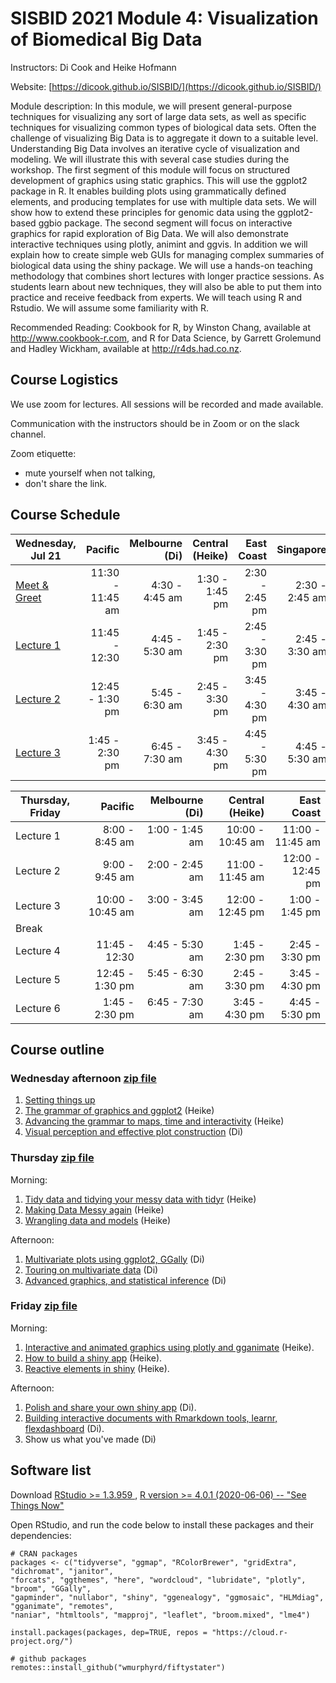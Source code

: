 # SISBID 2021 Module 4: Visualization of Biomedical Big Data

Instructors: Di Cook and Heike Hofmann

Website: [https://dicook.github.io/SISBID/](https://dicook.github.io/SISBID/)

Module description: In this module, we will present general-purpose techniques for visualizing any sort of large data sets, 
as well as specific techniques for visualizing common types of biological data sets. Often the challenge of visualizing Big Data 
is to aggregate it down to a suitable level. Understanding Big Data involves an iterative cycle of visualization and modeling. 
We will illustrate this with several case studies during the workshop. The first segment of this module will focus on structured 
development of graphics using static graphics. This will use the ggplot2 package in R. It enables building plots using 
grammatically defined elements, and producing templates for use with multiple data sets. We will show how to extend these 
principles for genomic data using the ggplot2-based ggbio package. The second segment will focus on interactive graphics 
for rapid exploration of Big Data. We will also demonstrate interactive techniques using plotly, animint and ggvis. In addition 
we will explain how to create simple web GUIs for managing complex summaries of biological data using the shiny package. 
We will use a hands-on teaching methodology that combines short lectures with longer practice sessions. As students learn about 
new techniques, they will also be able to put them into practice and receive feedback from experts. We will teach using R and Rstudio. 
We will assume some familiarity with R.

Recommended Reading: Cookbook for R, by Winston Chang, available at <http://www.cookbook-r.com>, and R for Data Science, by Garrett Grolemund and Hadley Wickham, available at <http://r4ds.had.co.nz>.

## Course Logistics

We use zoom for lectures. All sessions will be recorded and made available. 

Communication with the instructors should be in Zoom or on the slack channel. 

Zoom etiquette: 

- mute yourself when not talking, 
- don't share the link. 

## Course Schedule


| Wednesday, Jul 21 |         Pacific | Melbourne (Di) | Central (Heike) |     East Coast |      Singapore |      Korea |      Denmark |
|-------------------|----------------:|---------------:|----------------:|---------------:|---------------:|---------------:|---------------:|
| [Meet & Greet](https://dicook.github.io/SISBID/slides/0-preamble/index.html)        |   11:30 - 11:45 am | 4:30 - 4:45 am |  1:30 - 1:45 pm | 2:30 - 2:45 pm | 2:30 - 2:45 am | 3:30 - 3:45 am | 8:30 - 8:45 pm |
| [Lecture 1](https://dicook.github.io/SISBID/slides/1.1-ggplot/index.html)        |   11:45 - 12:30 | 4:45 - 5:30 am |  1:45 - 2:30 pm | 2:45 - 3:30 pm | 2:45 - 3:30 am | 3:45 - 4:30 am | 8:45 - 9:30 pm |
| [Lecture 2](https://dicook.github.io/SISBID/slides/1.2-ggplot-adv/index.html)         | 12:45 - 1:30 pm | 5:45 - 6:30 am |  2:45 - 3:30 pm | 3:45 - 4:30 pm | 3:45 - 4:30 am | 4:45 - 5:30 am | 9:45 - 10:30 pm |
| [Lecture 3](https://dicook.github.io/SISBID/slides/1.3-perception/index.html)         |  1:45 - 2:30 pm | 6:45 - 7:30 am |  3:45 - 4:30 pm | 4:45 - 5:30 pm | 4:45 - 5:30 am | 5:45 - 6:30 am | 10:45 - 11:30 pm |


  
  | Thursday, Friday |         Pacific | Melbourne (Di) | Central (Heike) |     East Coast |
|------------------|----------------:|---------------:|----------------:|---------------:|
| Lecture 1         |   8:00 - 8:45 am | 1:00 - 1:45 am |  10:00 - 10:45 am | 11:00 - 11:45 am 
| Lecture 2         | 9:00 - 9:45 am | 2:00 - 2:45 am |  11:00 - 11:45 am | 12:00 - 12:45 pm |
| Lecture 3         |  10:00 - 10:45 am | 3:00 - 3:45 am|   12:00 - 12:45 pm | 1:00 - 1:45 pm  |
| Break |||||
| Lecture 4         |   11:45 - 12:30 | 4:45 - 5:30 am |  1:45 - 2:30 pm | 2:45 - 3:30 pm |
| Lecture 5         | 12:45 - 1:30 pm | 5:45 - 6:30 am |  2:45 - 3:30 pm | 3:45 - 4:30 pm |
| Lecture 6         |  1:45 - 2:30 pm | 6:45 - 7:30 am |  3:45 - 4:30 pm | 4:45 - 5:30 pm |
  

## Course outline

### Wednesday afternoon [zip file](SISBID_day1.zip)

1. [Setting things up](https://dicook.github.io/SISBID/slides/0-preamble/index.html)
1. [The grammar of graphics and ggplot2](https://dicook.github.io/SISBID/slides/1.1-ggplot/index.html) (Heike)
1. [Advancing the grammar to maps, time and interactivity](https://dicook.github.io/SISBID/slides/1.2-ggplot-adv/index.html) (Heike)
1. [Visual perception and effective plot construction](https://dicook.github.io/SISBID/slides/1.3-perception/index.html) (Di)


### Thursday [zip file](SISBID_day2.zip)

Morning: 

1.  [Tidy data and tidying your messy data with tidyr](https://dicook.github.io/SISBID/slides/2.1-tidyr/index.html) (Heike) 
1. [Making Data Messy again](https://dicook.github.io/SISBID/slides/2.2-messy-it-up/index.html) (Heike) 
1. [Wrangling data and models](https://dicook.github.io/SISBID/slides/2.3-wrangling/index.html) (Heike) 

Afternoon: 

1. [Multivariate plots using ggplot2, GGally](https://dicook.github.io/SISBID/slides/2.4-mvplot/index.html) (Di)
1. [Touring on multivariate data](https://dicook.github.io/SISBID/slides/2.5-mvplot-tour/index.html) (Di)
1. [Advanced graphics, and statistical inference](https://dicook.github.io/SISBID/slides/2.6-adv-graphics/index.html) (Di) 


### Friday [zip file](SISBID_day3.zip)

Morning:

1. [Interactive and animated graphics using plotly and gganimate](https://dicook.github.io/SISBID/slides/3.1-interactive-plots/index.html) (Heike).
1. [How to build a shiny app](https://dicook.github.io/SISBID/slides/3.2-shiny-apps/index.html) (Heike).
1. [Reactive elements in shiny](https://github.com/dicook/SISBID/raw/master/slides/3.3-shiny-reactivity/3.3-shiny-reactivity.pdf) (Heike).

Afternoon:

1. [Polish and share your own shiny app](https://dicook.github.io/SISBID/slides/3.4-build_a_shiny_app) (Di).
1. [Building interactive documents with Rmarkdown tools, learnr, flexdashboard](https://dicook.github.io/SISBID/slides/3.5-make_your_own_interactive_document/index.html) (Di). 
1. Show us what you've made (Di)

## Software list

Download [RStudio >= 1.3.959 ](https://www.rstudio.com/products/rstudio/download/), [R version >= 4.0.1 (2020-06-06) -- "See Things Now"](https://cran.r-project.org)

Open RStudio, and run the code below to install these packages and their dependencies:

```
# CRAN packages
packages <- c("tidyverse", "ggmap", "RColorBrewer", "gridExtra", "dichromat", "janitor",
"forcats", "ggthemes", "here", "wordcloud", "lubridate", "plotly", "broom", "GGally",
"gapminder", "nullabor", "shiny", "ggenealogy", "ggmosaic", "HLMdiag",  "gganimate", "remotes",
"naniar", "htmltools", "mapproj", "leaflet", "broom.mixed", "lme4")

install.packages(packages, dep=TRUE, repos = "https://cloud.r-project.org/")

# github packages
remotes::install_github("wmurphyrd/fiftystater")
```
